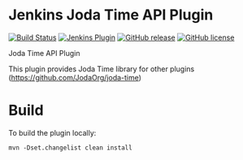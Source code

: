 # Jenkins Joda Time API Plugin

[![Build Status](https://ci.jenkins.io/job/Plugins/job/joda-time-api-plugin/job/main/badge/icon)](https://ci.jenkins.io/job/Plugins/job/joda-time-api-plugin/job/main/)
[![Jenkins Plugin](https://img.shields.io/jenkins/plugin/v/joda-time-api.svg)](https://plugins.jenkins.io/joda-time-api)
[![GitHub release](https://img.shields.io/github/release/jenkinsci/joda-time-api-plugin.svg?label=changelog)](https://github.com/jenkinsci/joda-time-api-plugin/releases/latest)
[![GitHub license](https://img.shields.io/github/license/jenkinsci/joda-time-api-plugin)](https://github.com/jenkinsci/joda-time-api-plugin/blob/main/LICENSE.md)

Joda Time API Plugin

This plugin provides Joda Time library for other plugins (https://github.com/JodaOrg/joda-time)

# Build

To build the plugin locally:

```
mvn -Dset.changelist clean install
```
